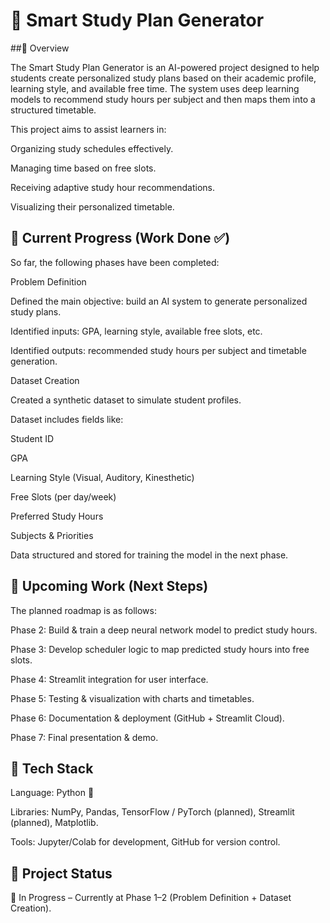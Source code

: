 # 📘 Smart Study Plan Generator
##🔹 Overview

The Smart Study Plan Generator is an AI-powered project designed to help students create personalized study plans based on their academic profile, learning style, and available free time. The system uses deep learning models to recommend study hours per subject and then maps them into a structured timetable.

This project aims to assist learners in:

Organizing study schedules effectively.

Managing time based on free slots.

Receiving adaptive study hour recommendations.

Visualizing their personalized timetable.

## 🔹 Current Progress (Work Done ✅)

So far, the following phases have been completed:

Problem Definition

Defined the main objective: build an AI system to generate personalized study plans.

Identified inputs: GPA, learning style, available free slots, etc.

Identified outputs: recommended study hours per subject and timetable generation.

Dataset Creation

Created a synthetic dataset to simulate student profiles.

Dataset includes fields like:

Student ID

GPA

Learning Style (Visual, Auditory, Kinesthetic)

Free Slots (per day/week)

Preferred Study Hours

Subjects & Priorities

Data structured and stored for training the model in the next phase.

## 🔹 Upcoming Work (Next Steps)

The planned roadmap is as follows:

Phase 2: Build & train a deep neural network model to predict study hours.

Phase 3: Develop scheduler logic to map predicted study hours into free slots.

Phase 4: Streamlit integration for user interface.

Phase 5: Testing & visualization with charts and timetables.

Phase 6: Documentation & deployment (GitHub + Streamlit Cloud).

Phase 7: Final presentation & demo.

## 🔹 Tech Stack

Language: Python 🐍

Libraries: NumPy, Pandas, TensorFlow / PyTorch (planned), Streamlit (planned), Matplotlib.

Tools: Jupyter/Colab for development, GitHub for version control.

## 🔹 Project Status

🚧 In Progress – Currently at Phase 1–2 (Problem Definition + Dataset Creation).
